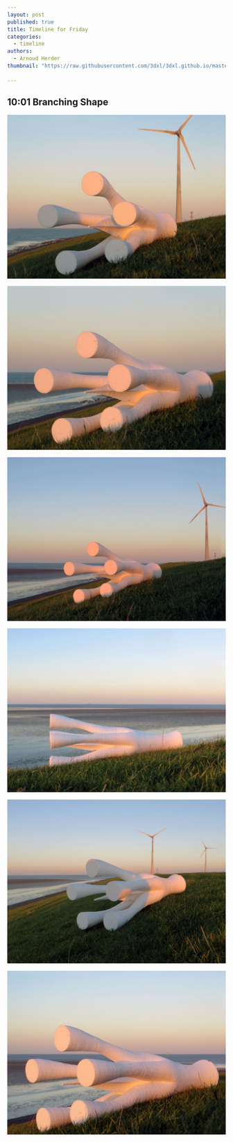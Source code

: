 ```yaml
---
layout: post
published: true
title: Timeline for Friday
categories:
  - timeline
authors:
  - Arnoud Herder
thumbnail: "https://raw.githubusercontent.com/3dxl/3dxl.github.io/master/photos/2015-01-02/00_img_4493.mini.jpg"

---
```


## 10:01 Branching Shape
![](https://raw.githubusercontent.com/3dxl/3dxl.github.io/master/photos/2015-01-02/00_img_4493.midi.jpg)

![](https://raw.githubusercontent.com/3dxl/3dxl.github.io/master/photos/2015-01-02/01_img_4494.midi.jpg)

![](https://raw.githubusercontent.com/3dxl/3dxl.github.io/master/photos/2015-01-02/02_img_4496.midi.jpg)

![](https://raw.githubusercontent.com/3dxl/3dxl.github.io/master/photos/2015-01-02/03_img_4503.midi.jpg)

![](https://raw.githubusercontent.com/3dxl/3dxl.github.io/master/photos/2015-01-02/04_img_4488.midi.jpg)

![](https://raw.githubusercontent.com/3dxl/3dxl.github.io/master/photos/2015-01-02/05_img_4491.midi.jpg)

 		 	   		  
